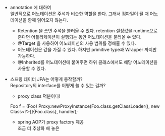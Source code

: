 * annotation 에 대하여   
일반적으로 어노테이션은 주석과 비슷한 역할을 한다. 그래서 컴파일이 될 때 어노테이션을 함께 읽어오지 않는다.
    * Retention 을 쓰면 주석을 불러올 수 있다. retention 설정값을 runtime으로 준다면 
    어플리케이션이 실행되는 동안 어노테이션을 불러올 수 있다.   
    * @Target 을 사용하여 어노테이션의 사용 범위를 정해줄 수 있다.   
    * 어노테이션은 값을 가질 수 있다. 하지만 primitive type과 Wrapper 까지만 가능하다.
    * @Inherited를 어노테이션에 붙여주면 하위 클래스에서도 해당 어노테이션을 사용할 수 있다.
    

* 스프링 데이터 JPA는 어떻게 동작할까?  
Repository의 interface를 어떻게 쓸 수 있는 걸까?
    * proxy class 덕분이다!  
    
    Foo f = (Foo) Proxy.newProxyInstance(Foo.class.getClassLoader(),
    new Class<?>[]{Foo.class},
    handler);  
    
    * spring AOP가 proxy factory 제공  
    조금 더 추상화 해 놓은 